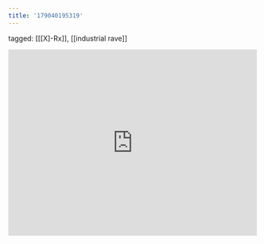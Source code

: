 ```yaml
---
title: '179040195319'
---
```

tagged: [[[X]-Rx]], [[industrial rave]]
<iframe allow="accelerometer; autoplay; clipboard-write; encrypted-media; gyroscope; picture-in-picture" allowfullscreen="" frameborder="0" height="375" id="youtube_iframe" src="https://www.youtube.com/embed/5HunDta2ztc?feature=oembed&amp;enablejsapi=1&amp;origin=https://safe.txmblr.com&amp;wmode=opaque" width="500"></iframe>